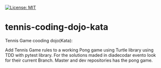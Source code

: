 [![License: MIT](https://img.shields.io/badge/License-MIT-blue.svg)](https://opensource.org/licenses/MIT)
# tennis-coding-dojo-kata
Tennis Game cooding dojo(Kata):

Add Tennis Game rules to a working Pong game using Turtle library using TDD with pytest library.
For the solutions maded in diadecodar evento look for their current Branch.
Master and dev repositories has the pong game.
